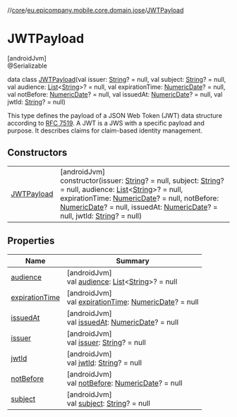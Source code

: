 //[core](../../../index.md)/[eu.epicompany.mobile.core.domain.jose](../index.md)/[JWTPayload](index.md)

# JWTPayload

[androidJvm]\
@Serializable

data class [JWTPayload](index.md)(val issuer: [String](https://kotlinlang.org/api/latest/jvm/stdlib/kotlin/-string/index.html)? = null, val subject: [String](https://kotlinlang.org/api/latest/jvm/stdlib/kotlin/-string/index.html)? = null, val audience: [List](https://kotlinlang.org/api/latest/jvm/stdlib/kotlin.collections/-list/index.html)&lt;[String](https://kotlinlang.org/api/latest/jvm/stdlib/kotlin/-string/index.html)&gt;? = null, val expirationTime: [NumericDate](../-numeric-date/index.md)? = null, val notBefore: [NumericDate](../-numeric-date/index.md)? = null, val issuedAt: [NumericDate](../-numeric-date/index.md)? = null, val jwtId: [String](https://kotlinlang.org/api/latest/jvm/stdlib/kotlin/-string/index.html)? = null)

This type defines the payload of a JSON Web Token (JWT) data structure according to [RFC 7519](https://www.rfc-editor.org/rfc/rfc7519). A JWT is a JWS with a specific payload and purpose. It describes claims for claim-based identity management.

## Constructors

| | |
|---|---|
| [JWTPayload](-j-w-t-payload.md) | [androidJvm]<br>constructor(issuer: [String](https://kotlinlang.org/api/latest/jvm/stdlib/kotlin/-string/index.html)? = null, subject: [String](https://kotlinlang.org/api/latest/jvm/stdlib/kotlin/-string/index.html)? = null, audience: [List](https://kotlinlang.org/api/latest/jvm/stdlib/kotlin.collections/-list/index.html)&lt;[String](https://kotlinlang.org/api/latest/jvm/stdlib/kotlin/-string/index.html)&gt;? = null, expirationTime: [NumericDate](../-numeric-date/index.md)? = null, notBefore: [NumericDate](../-numeric-date/index.md)? = null, issuedAt: [NumericDate](../-numeric-date/index.md)? = null, jwtId: [String](https://kotlinlang.org/api/latest/jvm/stdlib/kotlin/-string/index.html)? = null) |

## Properties

| Name | Summary |
|---|---|
| [audience](audience.md) | [androidJvm]<br>val [audience](audience.md): [List](https://kotlinlang.org/api/latest/jvm/stdlib/kotlin.collections/-list/index.html)&lt;[String](https://kotlinlang.org/api/latest/jvm/stdlib/kotlin/-string/index.html)&gt;? = null |
| [expirationTime](expiration-time.md) | [androidJvm]<br>val [expirationTime](expiration-time.md): [NumericDate](../-numeric-date/index.md)? = null |
| [issuedAt](issued-at.md) | [androidJvm]<br>val [issuedAt](issued-at.md): [NumericDate](../-numeric-date/index.md)? = null |
| [issuer](issuer.md) | [androidJvm]<br>val [issuer](issuer.md): [String](https://kotlinlang.org/api/latest/jvm/stdlib/kotlin/-string/index.html)? = null |
| [jwtId](jwt-id.md) | [androidJvm]<br>val [jwtId](jwt-id.md): [String](https://kotlinlang.org/api/latest/jvm/stdlib/kotlin/-string/index.html)? = null |
| [notBefore](not-before.md) | [androidJvm]<br>val [notBefore](not-before.md): [NumericDate](../-numeric-date/index.md)? = null |
| [subject](subject.md) | [androidJvm]<br>val [subject](subject.md): [String](https://kotlinlang.org/api/latest/jvm/stdlib/kotlin/-string/index.html)? = null |
